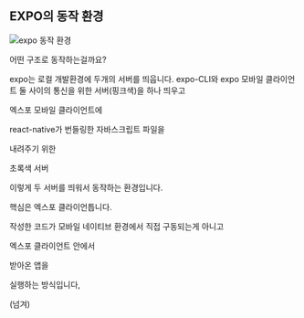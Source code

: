 ## EXPO의 동작 환경

![expo 동작 환경](https://lh3.googleusercontent.com/uI0fYPxqo0urSM60u_FbYdGwJmSspF5odKhn-RQAQufCtbJG5j9aFxuPqJ_6SXcFgCfBl2IfWVw)

어떤 구조로 동작하는걸까요?

expo는 로컬 개발환경에 두개의 서버를 띄웁니다.
expo-CLI와 expo 모바일 클라이언트 둘 사이의 통신을 위한 서버(핑크색)을 하나 띄우고


엑스포  모바일  클라이언트에

react-native가  번들링한  자바스크립트  파일을

내려주기  위한

초록색  서버

  

이렇게  두  서버를  띄워서  동작하는  환경입니다.

  

핵심은  엑스포  클라이언틉니다.

작성한  코드가  모바일  네이티브  환경에서  직접  구동되는게  아니고

엑스포  클라이언트  안에서

받아온  앱을

실행하는  방식입니다,

(넘겨)
<!--stackedit_data:
eyJoaXN0b3J5IjpbMjM3MTg1Mjc4LC0xNDA3NzczNjY0LC0xNj
gwODI1NjkxXX0=
-->